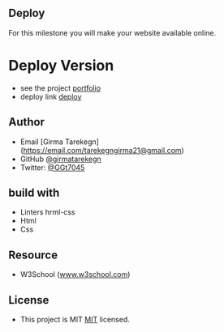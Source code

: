 ## Deploy
For this milestone you will make your website available online.

# Deploy Version
- see the project [portfolio](https://girma336.github.io/)
- deploy link [deploy](https://github.com/girma336/girma336.github.io/actions/runs/3219817472)

## Author 
- Email [Girma Tarekegn] (https://email.com/tarekegngirma21@gmail.com)
- GitHub [@girmatarekegn](https://github.com/girma336)
- Twitter: [@GGt7045](https://twitter.com/GGt7045)

## build with 
- Linters hrml-css
- Html
- Css

## Resource
- W3School (www.w3school.com)

## License
- This project is MIT [MIT](./MIT.md) licensed.


